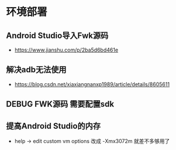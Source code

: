 # 环境部署

## Android Studio导入Fwk源码

- <https://www.jianshu.com/p/2ba5d6bd461e>

## 解决adb无法使用

- <https://blog.csdn.net/xiaxiangnanxp1989/article/details/8605611>


## DEBUG FWK源码 需要配置sdk

## 提高Android Studio的内存
- help -> edit custom vm options 改成 -Xmx3072m 就差不多够用了
